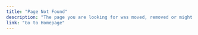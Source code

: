 ```yaml
---
title: "Page Not Found"
description: "The page you are looking for was moved, removed or might never existed."
link: "Go to Homepage"
---
```

